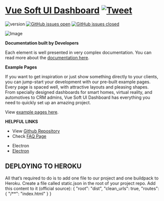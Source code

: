 # [Vue Soft UI Dashboard](http://demos.creative-tim.com/vue-soft-ui-dashboard/?ref=readme-vsud) [![Tweet](https://img.shields.io/twitter/url/http/shields.io.svg?style=social&logo=twitter)](https://twitter.com/intent/tweet?url=https://www.creative-tim.com/product/vue-soft-ui-dashboard&text=Check%20Vue%20Soft%20UI%20Dashboard%20made%20by%20@CreativeTim%20#webdesign%20#dashboard%20#softdesign%20#vue%20https://www.creative-tim.com/product/vue-soft-ui-dashboard)

![version](https://img.shields.io/badge/version-1.0.0-blue.svg) [![GitHub issues open](https://img.shields.io/github/issues/creativetimofficial/vue-soft-ui-dashboard.svg)](https://github.com/creativetimofficial/vue-soft-ui-dashboard/issues?q=is%3Aopen+is%3Aissue) [![GitHub issues closed](https://img.shields.io/github/issues-closed-raw/creativetimofficial/vue-soft-ui-dashboard.svg)](https://github.com/creativetimofficial/vue-soft-ui-dashboard/issues?q=is%3Aissue+is%3Aclosed)

![Image](https://s3.amazonaws.com/creativetim_bucket/products/591/original/vue-soft-ui-dashboard.jpg)

**Documentation built by Developers**

Each element is well presented in very complex documentation.
You can read more about the [documentation here](https://www.creative-tim.com/learning-lab/vue/overview/soft-ui-dashboard/).

**Example Pages**

If you want to get inspiration or just show something directly to your clients, you can jump-start your development with our pre-built example pages. Every page is spaced well, with attractive layouts and pleasing shapes. From specially designed dashboards for smart homes, virtual reality, and automotives to CRM admins, Vue Soft UI Dashboard has everything you need to quickly set up an amazing project.

View [example pages here](https://demos.creative-tim.com/vue-soft-ui-dashboard/).

**HELPFUL LINKS**

- View [Github Repository](https://github.com/creativetimofficial/vue-soft-ui-dashboard)
- Check [FAQ Page](https://www.creative-tim.com/faq)


* Electron
* <a href="https://blog.logrocket.com/building-app-electron-vue/">Electron</a>


## DEPLOYING TO HEROKU
All that’s required to do is to add one file to our project and one buildpack to Heroku. Create a file called static.json in the root of your project repo. Add this content to it (official source):
{
"root": "dist",
"clean_urls": true,
"routes": {
"/**": "index.html"
}
}
